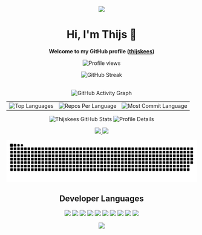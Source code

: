 <p align="center">
<img src="https://capsule-render.vercel.app/api?type=waving&color=6FC7E1&height=100&width=300&section=header"/>
</p>

<h1 align="center">Hi, I'm Thijs 👋</h1>
<p align="center">
  <b>Welcome to my GitHub profile (<a href="https://github.com/thijskees">thijskees</a>)</b>
</p>

<p align="center">
  <img src="https://komarev.com/ghpvc/?username=thijskees&color=blue&style=flat-square&label=Profile+Views" alt="Profile views" width="200" height="35">
</p>

<div align="center">

<picture> <source media="(prefers-color-scheme: dark)" srcset="https://nirzak-streak-stats.vercel.app?user=Thijskees&theme=dark&hide_border=true&background=00000000&ring=1E90FF&fire=1E90FF&currStreakLabel=1E90FF&sideNums=1E90FF&sideLabels=1E90FF&dates=1E90FF" /> <img src="https://nirzak-streak-stats.vercel.app?user=Thijskees&theme=dark&hide_border=true&background=00000000&ring=1E90FF&fire=1E90FF&currStreakLabel=1E90FF&sideNums=1E90FF&sideLabels=1E90FF&dates=1E90FF" alt="GitHub Streak" /> </picture>

<br>

<img src="https://github-readme-activity-graph.vercel.app/graph?username=Thijskees&custom_title=Thijskees%20GitHub%20Activity%20Graph&hide_border=true&border_radius=15&bg_color=00000000&color=1E90FF&line=1E90FF&point=1E90FF&area_color=00000000&title_color=1E90FF&area=true" alt="GitHub Activity Graph" />

<br>

<table> <tr> <td> <img src="https://github-readme-stats.vercel.app/api/top-langs/?username=Thijskees&theme=github_dark&hide_border=true&layout=compact&bg_color=00000000" alt="Top Languages"> </td> <td> <img src="https://github-profile-summary-cards.vercel.app/api/cards/repos-per-language?username=Thijskees&theme=github_dark&hide_border=true&bg_color=00000000" alt="Repos Per Language"> </td> <td> <img src="https://github-profile-summary-cards.vercel.app/api/cards/most-commit-language?username=Thijskees&theme=github_dark&hide_border=true&bg_color=00000000" alt="Most Commit Language"> </td> </tr> </table>

<img src="https://github-readme-stats.vercel.app/api?username=Thijskees&theme=github_dark&hide_border=true&layout=compact&bg_color=00000000" alt="Thijskees GitHub Stats">

<img src="https://github-profile-summary-cards.vercel.app/api/cards/profile-details?username=Thijskees&theme=github_dark&hide_border=true&bg_color=00000000" alt="Profile Details">

</div>

<p align="center">
  <a href="https://github.com/Thijskees/folderrenamer">
    <img src="https://github-readme-stats.vercel.app/api/pin/?username=Thijskees&repo=folderrenamer&theme=github_dark&hide_border=true&bg_color=00000000" />
  </a>
  <a href="https://github.com/Thijskees/discordbot">
    <img src="https://github-readme-stats.vercel.app/api/pin/?username=Thijskees&repo=discordbot&theme=github_dark&hide_border=true&bg_color=00000000" />
  </a>
  <!-- <a href="https://github.com/Thijskees/moviedjangoai">
    <img src="https://github-readme-stats.vercel.app/api/pin/?username=Thijskees&repo=moviedjangoai&theme=github-dark&hide_border=true&bg_color=00000000" />
  </a>
  <a href="https://github.com/Thijskees/speech-to-text">
    <img src="https://github-readme-stats.vercel.app/api/pin/?username=Thijskees&repo=speech-to-text&theme=github-dark&hide_border=true&bg_color=00000000" />
  </a>
  <a href="https://github.com/Thijskees/SmolLM">
    <img src="https://github-readme-stats.vercel.app/api/pin/?username=Thijskees&repo=SmolLM&theme=github-dark&hide_border=true&bg_color=00000000" />
  </a>
  <a href="https://github.com/Thijskees/Llama-3.2_running_locally">
    <img src="https://github-readme-stats.vercel.app/api/pin/?username=Thijskees&repo=Llama-3.2_running_locally&theme=github-dark&hide_border=true&bg_color=00000000" />
  </a> -->
</p>

<picture>
  <source media="(prefers-color-scheme: dark)" srcset="https://raw.githubusercontent.com/platane/platane/output/github-contribution-grid-snake-dark.svg">
  <source media="(prefers-color-scheme: light)" srcset="https://raw.githubusercontent.com/platane/platane/output/github-contribution-grid-snake.svg">
  <img alt="github contribution grid snake animation" src="https://raw.githubusercontent.com/platane/platane/output/github-contribution-grid-snake.svg">
</picture>
<h2 align="center">Developer Languages</h2>
<p align="center">
  <img src="https://img.shields.io/badge/html5-%23E34F26.svg?style=for-the-badge&logo=html5&logoColor=white"/>
  <img src="https://img.shields.io/badge/javascript-%23323330.svg?style=for-the-badge&logo=javascript&logoColor=%23F7DF1E"/>
  <img src="https://img.shields.io/badge/lua-%232C2D72.svg?style=for-the-badge&logo=lua&logoColor=white"/>
  <img src="https://img.shields.io/badge/php-%23777BB4.svg?style=for-the-badge&logo=php&logoColor=white"/>
  <img src="https://img.shields.io/badge/python-3670A0?style=for-the-badge&logo=python&logoColor=ffdd54"/>
  <img src="https://img.shields.io/badge/typescript-%23007ACC.svg?style=for-the-badge&logo=typescript&logoColor=white"/>
  <img src="https://img.shields.io/badge/vercel-%23000000.svg?style=for-the-badge&logo=vercel&logoColor=white"/>
  <img src="https://img.shields.io/badge/node.js-6DA55F?style=for-the-badge&logo=node.js&logoColor=white"/>
  <img src="https://img.shields.io/badge/Next-black?style=for-the-badge&logo=next.js&logoColor=white"/>
  <img src="https://img.shields.io/badge/mysql-4479A1.svg?style=for-the-badge&logo=mysql&logoColor=white"/>
</p>

<p align="center">
<img src="https://capsule-render.vercel.app/api?type=waving&color=6FC7E1&height=100&width=300&section=footer"/>
</p>
